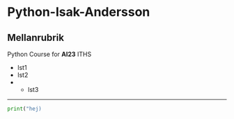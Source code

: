 # Python-Isak-Andersson

## Mellanrubrik

Python Course for **AI23** ITHS

- lst1
- lst2
- - lst3

---

```python
print("hej)
```

